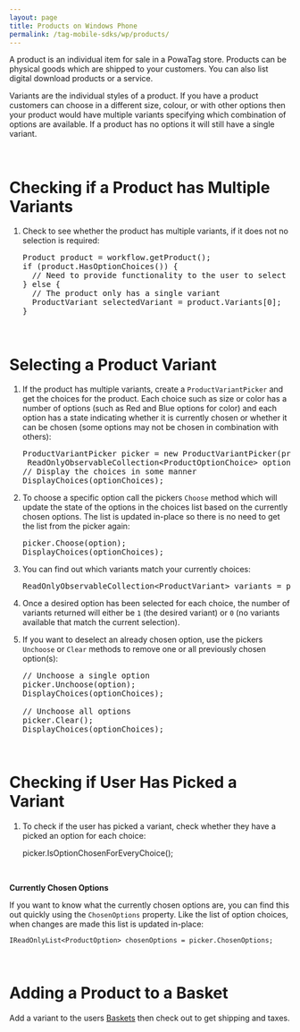 ```yaml
---
layout: page
title: Products on Windows Phone
permalink: /tag-mobile-sdks/wp/products/
---
```


A product is an individual item for sale in a PowaTag store. Products can be physical goods which are shipped to your customers. You can also list digital download products or a service.

Variants are the individual styles of a product. If you have a product customers can choose in a different size, colour, or with other options then your product would have multiple variants specifying which combination of options are available. If a product has no options it will still have a single variant.

<br />

# Checking if a Product has Multiple Variants

1. Check to see whether the product has multiple variants, if it does not no selection is required:

    <pre>Product product = workflow.getProduct();
   if (product.HasOptionChoices()) {
     // Need to provide functionality to the user to select a variant
   } else {
     // The product only has a single variant
     ProductVariant selectedVariant = product.Variants[0];
   }</pre>

<br />

# Selecting a Product Variant

1. If the product has multiple variants, create a `ProductVariantPicker` and get the choices for the product. Each choice such as size or color has a number of options (such as Red and Blue options for color) and each option has a state indicating whether it is currently chosen or whether it can be chosen (some options may not be chosen in combination with others):

    <pre>ProductVariantPicker picker = new ProductVariantPicker(product);
    ReadOnlyObservableCollection&lt;ProductOptionChoice&gt; optionChoices = picker.OptionChoices;
   // Display the choices in some manner
   DisplayChoices(optionChoices);
   </pre>

2. To choose a specific option call the pickers `Choose` method which will update the state of the options in the choices list based on the currently chosen options. The list is updated in-place so there is no need to get the list from the picker again:

    <pre>picker.Choose(option);
   DisplayChoices(optionChoices);</pre>

3. You can find out which variants match your currently choices:

    <pre>ReadOnlyObservableCollection&lt;ProductVariant&gt; variants = picker.Variants;</pre>

4. Once a desired option has been selected for each choice, the number of variants returned will either be `1` (the desired variant) or `0` (no variants available that match the current selection).

5. If you want to deselect an already chosen option, use the pickers `Unchoose` or `Clear` methods to remove one or all previously chosen option(s):

    <pre>// Unchoose a single option
   picker.Unchoose(option);
   DisplayChoices(optionChoices);

   // Unchoose all options
   picker.Clear();
   DisplayChoices(optionChoices);</pre>

<br />

# Checking if User Has Picked a Variant

1. To check if the user has picked a variant, check whether they have a picked an option for each choice:

    picker.IsOptionChosenForEveryChoice();

<br />

**Currently Chosen Options**

If you want to know what the currently chosen options are, you can find this out quickly using the `ChosenOptions` property. Like the list of option choices, when changes are made this list is updated in-place:

    IReadOnlyList<ProductOption> chosenOptions = picker.ChosenOptions;

<br />

# Adding a Product to a Basket

Add a variant to the users [Baskets]({{site.baseurl}}/tag-mobile-sdks/wp/baskets/) then check out to get shipping and taxes.
